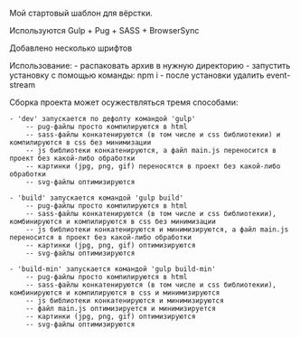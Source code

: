 Мой стартовый шаблон для вёрстки.  

Используются Gulp + Pug + SАSS + BrowserSync

Добавлено несколько шрифтов

Использование:
	- распаковать архив в нужную директорию
	- запустить установку с помощью команды: npm i
	- после установки удалить event-stream
	
Сборка проекта может осужествляться тремя способами:

	- 'dev' запускается по дефолту командой 'gulp'
		-- pug-файлы просто компилируются в html
		-- sass-файлы конкатенируются (в том числе и css библиотекии) и компилируются в css без минимизации
		-- js библиотеки конкатенируются, а файл main.js переносится в проект без какой-либо обработки
		-- картинки (jpg, png, gif) переносятся в проект без какой-либо обработки
		-- svg-файлы оптимизируются

	- 'build' запускается командой 'gulp build'
		-- pug-файлы просто компилируются в html
		-- sass-файлы конкатенируются (в том числе и css библиотекии), комбинируются и компилируются в css без минимизации
		-- js библиотеки конкатенируются и минимизируются, а файл main.js переносится в проект без какой-либо обработки
		-- картинки (jpg, png, gif) оптимизируются
		-- svg-файлы оптимизируются

	- 'build-min' запускается командой 'gulp build-min'
		-- pug-файлы просто компилируются в html
		-- sass-файлы конкатенируются (в том числе и css библиотекии), комбинируются и компилируются в css и минимизируются
		-- js библиотеки конкатенируются и минимизируются
		-- файл main.js оптимизируется и минимизируется
		-- картинки (jpg, png, gif) оптимизируются
		-- svg-файлы оптимизируются